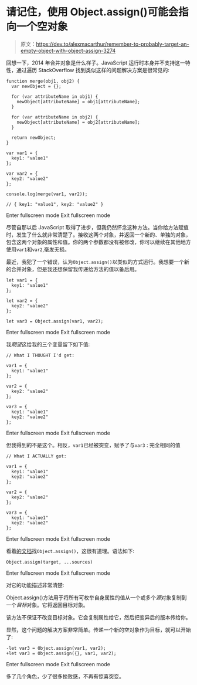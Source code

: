 # 请记住，使用 Object.assign()可能会指向一个空对象

> 原文：<https://dev.to/alexmacarthur/remember-to-probably-target-an-empty-object-with-object-assign-3274>

回想一下，2014 年合并对象是什么样子。JavaScript 运行时本身并不支持这一特性，通过遍历 StackOverflow 找到类似这样的问题解决方案是很常见的:

```
function merge(obj1, obj2) {
  var newObject = {};

  for (var attributeName in obj1) {
    newObject[attributeName] = obj1[attributeName];
  }

  for (var attributeName in obj2) {
    newObject[attributeName] = obj2[attributeName];
  }

  return newObject;
}

var var1 = {
  key1: "value1"
};

var var2 = {
  key2: "value2"
};

console.log(merge(var1, var2));

// { key1: "value1", key2: "value2" } 
```

Enter fullscreen mode Exit fullscreen mode

尽管自那以后 JavaScript 取得了进步，但我仍然怀念这种方法。当你给方法赋值时，发生了什么就非常清楚了。接收这两个对象，并返回一个新的、单独的对象，包含这两个对象的属性和值。你的两个参数都没有被修改，你可以继续在其他地方使用`var1`和`var2`,毫发无损。

最近，我犯了一个错误，认为`Object.assign()`以类似的方式运行。我想要一个新的合并对象，但是我还想保留我传递给方法的值以备后用。

```
let var1 = {
  key1: "value1"
};

let var2 = {
  key2: "value2"
};

let var3 = Object.assign(var1, var2); 
```

Enter fullscreen mode Exit fullscreen mode

我*期望*这给我的三个变量留下如下值:

```
// What I THOUGHT I'd get:

var1 = {
  key1: "value1"
};

var2 = {
  key2: "value2"
};

var3 = {
  key1: "value1"
  key2: "value2"
}; 
```

Enter fullscreen mode Exit fullscreen mode

但我得到的不是这个。相反，`var1`已经被突变，赋予了与`var3` :
完全相同的值

```
// What I ACTUALLY got:

var1 = {
  key1: "value1"
  key2: "value2"
};

var2 = {
  key2: "value2"
};

var3 = {
  key1: "value1"
  key2: "value2"
}; 
```

Enter fullscreen mode Exit fullscreen mode

看着[的文档](https://developer.mozilla.org/en-US/docs/Web/JavaScript/Reference/Global_Objects/Object/assign)找`Object.assign()`，这很有道理。语法如下:

```
Object.assign(target, ...sources) 
```

Enter fullscreen mode Exit fullscreen mode

对它的功能描述非常清楚:

Object.assign()方法用于将所有可枚举自身属性的值从一个或多个*源*对象复制到一个*目标*对象。它将返回目标对象。

该方法不保证不改变目标对象。它会复制属性给它，然后把变异后的版本传给你。

显然，这个问题的解决方案非常简单。传递一个新的空对象作为目标，就可以开始了:

```
-let var3 = Object.assign(var1, var2);
+let var3 = Object.assign({}, var1, var2); 
```

Enter fullscreen mode Exit fullscreen mode

多了几个角色，少了很多挫败感，不再有惊喜突变。